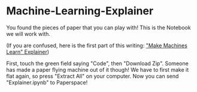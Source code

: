 # Machine-Learning-Explainer

You found the pieces of paper that you can play with! This is the Notebook we will work with. 

(If you are confused, here is the first part of this writing: ["Make Machines Learn" Explainer](https://www.remnote.io/a/heyes-zero-knowledge-neural-net-course/637682e939cf6f9d4989bbe2))

First, touch the green field saying "Code", then "Download Zip". Someone has made a paper flying machine out of it though! We have to first make it flat again, so press "Extract All" on your computer.
Now you can send "Explainer.ipynb" to Paperspace!
